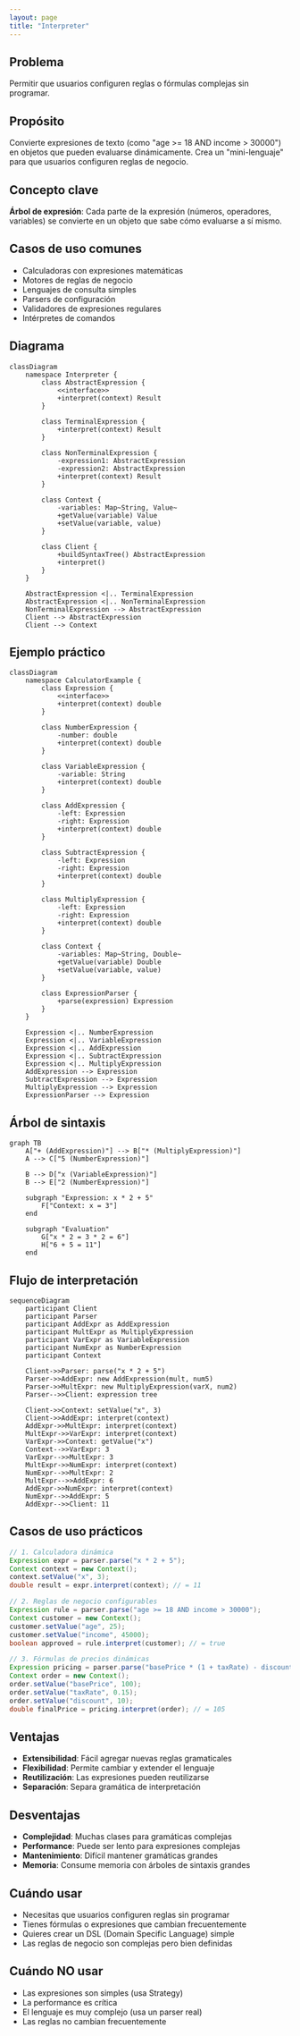 ```yaml
---
layout: page
title: "Interpreter"
---
```


## Problema
Permitir que usuarios configuren reglas o fórmulas complejas sin programar.

## Propósito
Convierte expresiones de texto (como "age >= 18 AND income > 30000") en objetos que pueden evaluarse dinámicamente. Crea un "mini-lenguaje" para que usuarios configuren reglas de negocio.

## Concepto clave
**Árbol de expresión**: Cada parte de la expresión (números, operadores, variables) se convierte en un objeto que sabe cómo evaluarse a sí mismo.

## Casos de uso comunes
- Calculadoras con expresiones matemáticas
- Motores de reglas de negocio
- Lenguajes de consulta simples
- Parsers de configuración
- Validadores de expresiones regulares
- Intérpretes de comandos

## Diagrama

```mermaid
classDiagram
    namespace Interpreter {
        class AbstractExpression {
            <<interface>>
            +interpret(context) Result
        }
        
        class TerminalExpression {
            +interpret(context) Result
        }
        
        class NonTerminalExpression {
            -expression1: AbstractExpression
            -expression2: AbstractExpression
            +interpret(context) Result
        }
        
        class Context {
            -variables: Map~String, Value~
            +getValue(variable) Value
            +setValue(variable, value)
        }
        
        class Client {
            +buildSyntaxTree() AbstractExpression
            +interpret()
        }
    }
    
    AbstractExpression <|.. TerminalExpression
    AbstractExpression <|.. NonTerminalExpression
    NonTerminalExpression --> AbstractExpression
    Client --> AbstractExpression
    Client --> Context
```

## Ejemplo práctico

```mermaid
classDiagram
    namespace CalculatorExample {
        class Expression {
            <<interface>>
            +interpret(context) double
        }
        
        class NumberExpression {
            -number: double
            +interpret(context) double
        }
        
        class VariableExpression {
            -variable: String
            +interpret(context) double
        }
        
        class AddExpression {
            -left: Expression
            -right: Expression
            +interpret(context) double
        }
        
        class SubtractExpression {
            -left: Expression
            -right: Expression
            +interpret(context) double
        }
        
        class MultiplyExpression {
            -left: Expression
            -right: Expression
            +interpret(context) double
        }
        
        class Context {
            -variables: Map~String, Double~
            +getValue(variable) Double
            +setValue(variable, value)
        }
        
        class ExpressionParser {
            +parse(expression) Expression
        }
    }
    
    Expression <|.. NumberExpression
    Expression <|.. VariableExpression
    Expression <|.. AddExpression
    Expression <|.. SubtractExpression
    Expression <|.. MultiplyExpression
    AddExpression --> Expression
    SubtractExpression --> Expression
    MultiplyExpression --> Expression
    ExpressionParser --> Expression
```

## Árbol de sintaxis

```mermaid
graph TB
    A["+ (AddExpression)"] --> B["* (MultiplyExpression)"]
    A --> C["5 (NumberExpression)"]
    
    B --> D["x (VariableExpression)"]
    B --> E["2 (NumberExpression)"]
    
    subgraph "Expression: x * 2 + 5"
        F["Context: x = 3"]
    end
    
    subgraph "Evaluation"
        G["x * 2 = 3 * 2 = 6"]
        H["6 + 5 = 11"]
    end
```

## Flujo de interpretación

```mermaid
sequenceDiagram
    participant Client
    participant Parser
    participant AddExpr as AddExpression
    participant MultExpr as MultiplyExpression
    participant VarExpr as VariableExpression
    participant NumExpr as NumberExpression
    participant Context
    
    Client->>Parser: parse("x * 2 + 5")
    Parser->>AddExpr: new AddExpression(mult, num5)
    Parser->>MultExpr: new MultiplyExpression(varX, num2)
    Parser-->>Client: expression tree
    
    Client->>Context: setValue("x", 3)
    Client->>AddExpr: interpret(context)
    AddExpr->>MultExpr: interpret(context)
    MultExpr->>VarExpr: interpret(context)
    VarExpr->>Context: getValue("x")
    Context-->>VarExpr: 3
    VarExpr-->>MultExpr: 3
    MultExpr->>NumExpr: interpret(context)
    NumExpr-->>MultExpr: 2
    MultExpr-->>AddExpr: 6
    AddExpr->>NumExpr: interpret(context)
    NumExpr-->>AddExpr: 5
    AddExpr-->>Client: 11
```

## Casos de uso prácticos

```java
// 1. Calculadora dinámica
Expression expr = parser.parse("x * 2 + 5");
Context context = new Context();
context.setValue("x", 3);
double result = expr.interpret(context); // = 11

// 2. Reglas de negocio configurables
Expression rule = parser.parse("age >= 18 AND income > 30000");
Context customer = new Context();
customer.setValue("age", 25);
customer.setValue("income", 45000);
boolean approved = rule.interpret(customer); // = true

// 3. Fórmulas de precios dinámicas
Expression pricing = parser.parse("basePrice * (1 + taxRate) - discount");
Context order = new Context();
order.setValue("basePrice", 100);
order.setValue("taxRate", 0.15);
order.setValue("discount", 10);
double finalPrice = pricing.interpret(order); // = 105
```

## Ventajas
- **Extensibilidad**: Fácil agregar nuevas reglas gramaticales
- **Flexibilidad**: Permite cambiar y extender el lenguaje
- **Reutilización**: Las expresiones pueden reutilizarse
- **Separación**: Separa gramática de interpretación

## Desventajas
- **Complejidad**: Muchas clases para gramáticas complejas
- **Performance**: Puede ser lento para expresiones complejas
- **Mantenimiento**: Difícil mantener gramáticas grandes
- **Memoria**: Consume memoria con árboles de sintaxis grandes

## Cuándo usar
- Necesitas que usuarios configuren reglas sin programar
- Tienes fórmulas o expresiones que cambian frecuentemente
- Quieres crear un DSL (Domain Specific Language) simple
- Las reglas de negocio son complejas pero bien definidas

## Cuándo NO usar
- Las expresiones son simples (usa Strategy)
- La performance es crítica
- El lenguaje es muy complejo (usa un parser real)
- Las reglas no cambian frecuentemente
